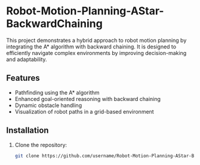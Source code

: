 # Robot-Motion-Planning-AStar-BackwardChaining
This project demonstrates a hybrid approach to robot motion planning by integrating the A* algorithm with backward chaining. 
It is designed to efficiently navigate complex environments by improving decision-making and adaptability.

## Features
- Pathfinding using the A* algorithm
- Enhanced goal-oriented reasoning with backward chaining
- Dynamic obstacle handling
- Visualization of robot paths in a grid-based environment

## Installation
1. Clone the repository:
   ```bash
   git clone https://github.com/username/Robot-Motion-Planning-AStar-BackwardChaining.git
